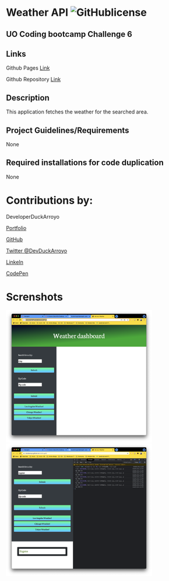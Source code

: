 # Weather API ![GitHublicense](https://img.shields.io/npm/l/express?style=for-the-badge)

## UO Coding bootcamp Challenge 6

## Links

Github Pages [Link](https://duckarroyo.github.io/challenge6/)

Github Repository [Link](https://github.com/DuckArroyo/challenge6)

## Description

This application fetches the weather for the searched area. 

## Project Guidelines/Requirements

None

## Required installations for code duplication

None

# Contributions by:

DeveloperDuckArroyo

[Portfolio](https://duckarroyo.github.io/challenge2/)

[GitHub](https://github.com/DuckArroyo)

[Twitter @DevDuckArroyo](https://twitter.com/DevDuckArroyo)

[LinkeIn](https://www.linkedin.com/in/duckarroyo/)

[CodePen](https://codepen.io/DeveloperDuckArroyo)

# Screnshots

<img src="./images/a.png" style="width: 400px">

<img src="./images/b.png" style="width: 400px">
